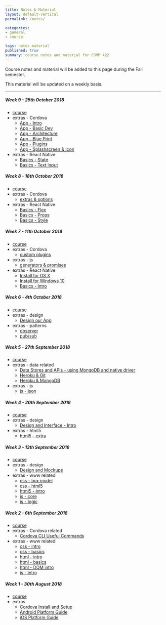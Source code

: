 ```yaml
---
title: Notes & Material
layout: default-vertical
permalink: /notes/

categories:
- general
- course

tags: notes material
published: true
summary: course notes and material for COMP 422
---
```


Course notes and material will be added to this page during the Fall semester.

This material will be updated on a weekly basis.

***

<!--

##### Week 15 - 9th December 2016

  * [final report outline](/assets/docs/2016/extras/Comp422-FinalReportOutline-2016.pdf)

##### Week 14 - 2nd December 2016

  * [course](/assets/docs/2016/comp422-week14.pdf)
  * extras
    * [final report outline](/assets/docs/2016/extras/Comp422-FinalReportOutline-2016.pdf)

##### Week 12 - 18th November 2016

  * [course](/assets/docs/2016/comp422-week12.pdf)
  * extras
    * [final report outline](/assets/docs/2016/extras/Comp422-FinalReportOutline-2016.pdf)

##### Week 11 - 11th November 2016

  * [course](/assets/docs/2016/comp422-week11.pdf)
  * extras
    * [Design - User Experience and Interaction](/assets/docs/2016/extras/design-experience-interaction.pdf)

##### Week 10 - 4th November 2016

  * [course](/assets/docs/2016/comp422-week10.pdf)
  * extras
    * [Design and Information Architecture](/assets/docs/2016/extras/design-information-architecture.pdf)

##### Week 9 - 28th October 2016

  * [course](/assets/docs/2016/comp422-week9.pdf)
  * discussion
    * [Design - Part 3](/assets/docs/2016/discussion/422-design-part3.pdf)

##### Week 8 - 21st October 2016

  * [course](/assets/docs/2016/comp422-week8.pdf)
  * discussion
    * [Design - Part 2](/assets/docs/2016/discussion/422-design-part2.pdf)

##### Week 7 - 14th October 2016

  * discussion
    * [Design - Part 1](/assets/docs/2016/discussion/422-design-part1.pdf)

##### Week 5 - 30th September 2016

  * [course](/assets/docs/2016/comp422-week5.pdf)
  * extras
    * [Design and Mockups](/assets/docs/2016/extras/design-mockups.pdf)
    * [Designing our app](/assets/docs/2016/extras/design-our-app.pdf)
-->

<!--

##### Week 15 - 8th December 2017

  * [final report outline](/assets/docs/2017/Comp422-FinalReportOutline-2017.pdf)

##### Week 14 - 1st December 2017

  * [course](/assets/docs/2017/Comp422-week14.pdf)
  * [final report outline](/assets/docs/2017/Comp422-FinalReportOutline-2017.pdf)
  * extras - Heroku & Git setup
    * [Heroku & Git](/assets/docs/2017/extras/git-heroku-setup.pdf)
    * [Heroku & MongoDB](/assets/docs/2017/extras/heroku-mongodb-setup.pdf)
  * extras - MongoDB & Native Driver
    * [Data Stores and APIs - using MongoDB and native driver](/assets/docs/2017/extras/data-stores-apis.pdf)
  * extras - Node.js APIs, MongoDB, Testing, Heroku, &c.
    * [Heroku and Postman](/assets/docs/2017/node-apis/api-heroku-mongo.pdf)
    * [Node.js API](/assets/docs/2017/extras/node-todos-api.pdf)
    * [Node.js API Testing](/assets/docs/2017/extras/testing-todos-api.pdf)
  * extras - various
    * [Google APIs - overview](/assets/docs/2017/extras/google-apis-overview.pdf)
    * [Google OAuth 2.0 & APIs](/assets/docs/2017/extras/oauth-google-api.pdf)

##### Week 13 - 24th November 2017

  * N/A

##### Week 12 - 17th November 2017

  * [course](/assets/docs/2017/Comp422-week12.pdf)
  * [final report outline](/assets/docs/2017/Comp422-FinalReportOutline-2017.pdf)
  * extras - React Native
    * [Basics - Lists](/assets/docs/2017/extras/react-native-basics-lists.pdf)
    * [Basics - Scroll](/assets/docs/2017/extras/react-native-basics-scroll.pdf)
    * [Basics - Text Input](/assets/docs/2017/extras/react-native-basics-text-input.pdf)
    * [Basics - Touch](/assets/docs/2017/extras/react-native-basics-touch.pdf)


##### Week 11 - 10th November 2017

  * [course](/assets/docs/2017/Comp422-week11.pdf)
  * extras - React Native

##### Week 10 - 3rd November 2017

  * [course](/assets/docs/2017/Comp422-week10.pdf)
  * discussion
    * [Design - Part 3](/assets/docs/2017/extras/discussion/422-design-part3.pdf)

##### Week 9 - 27th October 2017

  * [course](/assets/docs/2017/Comp422-week9.pdf)
  * extras - React Native
    * [Basics - State](/assets/docs/2018/extras/react-native-basics-state.pdf)

-->

##### Week 9 - 25th October 2018

  * [course](/assets/docs/2018/comp422-week9.pdf)
  * extras - Cordova
    * [App - Intro](/assets/docs/2018/extras/cordova-app-intro.pdf)
    * [App - Basic Dev](/assets/docs/2018/extras/cordova-app-basic-dev.pdf)
    * [App - Architecture](/assets/docs/2018/extras/cordova-app-architecture.pdf)
    * [App - Blue Print](/assets/docs/2018/extras/cordova-app-blueprint.pdf)
    * [App - Plugins](/assets/docs/2018/extras/cordova-app-plugins.pdf)
    * [App - Splashscreen & Icon](/assets/docs/2018/extras/cordova-app-splashscreen-icon.pdf)
  * extras - React Native
    * [Basics - State](/assets/docs/2018/extras/react-native-basics-state.pdf)
    * [Basics - Text Input](/assets/docs/2018/extras/react-native-basics-text-input.pdf)

##### Week 8 - 18th October 2018

  * [course](/assets/docs/2018/comp422-week8.pdf)
  * extras - Cordova
    * [extras & options](/assets/docs/2018/extras/cordova-extras-notes.pdf)
  * extras - React Native
    * [Basics - Flex](/assets/docs/2018/extras/react-native-basics-flex.pdf)
    * [Basics - Props](/assets/docs/2018/extras/react-native-basics-props.pdf)
    * [Basics - Style](/assets/docs/2018/extras/react-native-basics-style.pdf)

##### Week 7 - 11th October 2018

  * [course](/assets/docs/2018/comp422-week7.pdf)
  * extras - Cordova
    * [custom plugins](/assets/docs/2018/extras/cordova-custom-plugins-notes.pdf)
  * extras - js
    * [generators & promises](/assets/docs/2018/extras/js-generators-promises.pdf)
  * extras - React Native
    * [Install for OS X](/assets/docs/2018/extras/react-native-install-osx.pdf)
    * [Install for Windows 10](/assets/docs/2018/extras/react-native-install-windows.pdf)
    * [Basics - Intro](/assets/docs/2018/extras/react-native-basics-intro.pdf)


##### Week 6 - 4th October 2018

  * [course](/assets/docs/2018/comp422-week6.pdf)
  * extras - design
    * [Design our App](/assets/docs/2018/extras/design-our-app.pdf)
  * extras - patterns
    * [observer](/assets/docs/2018/extras/observer-pattern.pdf)
    * [pub/sub](/assets/docs/2018/extras/pubsub-pattern.pdf)

##### Week 5 - 27th September 2018

  * [course](/assets/docs/2018/comp422-week5.pdf)
  * extras - data related
    * [Data Stores and APIs - using MongoDB and native driver](/assets/docs/2018/extras/data-stores-apis.pdf)
    * [Heroku & Git](/assets/docs/2018/extras/git-heroku-setup.pdf)
    * [Heroku & MongoDB](/assets/docs/2018/extras/heroku-mongodb-setup.pdf)
  * extras - js
    * [js - json](/assets/docs/2018/extras/js-json.pdf)

##### Week 4 - 20th September 2018

  * [course](/assets/docs/2018/comp422-week4.pdf)
  * extras - design
    * [Design and Interface - Intro](/assets/docs/2018/extras/design-interface-intro.pdf)
  * extras - html5
    * [html5 - extra](/assets/docs/2018/extras/html5-extra.pdf)

##### Week 3 - 13th September 2018

  * [course](/assets/docs/2018/comp422-week3.pdf)
  * extras - design
    * [Design and Mockups](/assets/docs/2018/extras/design-mockups.pdf)
  * extras - www related
    * [css - box model](/assets/docs/2018/extras/css-box-model.pdf)
    * [css - html5](/assets/docs/2018/extras/css-html5.pdf)
    * [html5 - intro](/assets/docs/2018/extras/html5-intro.pdf)
    * [js - core](/assets/docs/2018/extras/js-core.pdf)
    * [js - logic](/assets/docs/2018/extras/js-logic.pdf)

##### Week 2 - 6th September 2018

  * [course](/assets/docs/2018/comp422-week2.pdf)
  * extras - Cordova related
    * [Cordova CLI Useful Commands](/assets/docs/2018/extras/cordova-cli-useful-commands.pdf)
  * extras - www related
    * [css - intro](/assets/docs/2018/extras/css-intro.pdf)
    * [css - basics](/assets/docs/2018/extras/css-basics.pdf)
    * [html - intro](/assets/docs/2018/extras/html-intro.pdf)
    * [html - basics](/assets/docs/2018/extras/html-basics.pdf)
    * [html - DOM intro](/assets/docs/2018/extras/html-dom-intro.pdf)
    * [js - intro](/assets/docs/2018/extras/js-intro.pdf)

##### Week 1 - 30th August 2018

  * [course](/assets/docs/2018/comp422-week1.pdf)
  * extras
    * [Cordova Install and Setup](/assets/docs/2018/extras/cordova-install-setup.pdf)
    * [Android Platform Guide](/assets/docs/2018/extras/android-platform-guide.pdf)
    * [iOS Platform Guide](/assets/docs/2018/extras/ios-platform-guide.pdf)
